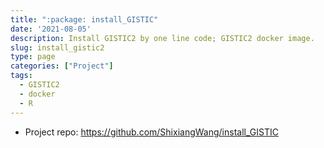 ```yaml
---
title: ":package: install_GISTIC"
date: '2021-08-05'
description: Install GISTIC2 by one line code; GISTIC2 docker image.
slug: install_gistic2
type: page
categories: ["Project"]
tags:
  - GISTIC2
  - docker
  - R
--- 
```


- Project repo: <https://github.com/ShixiangWang/install_GISTIC>
